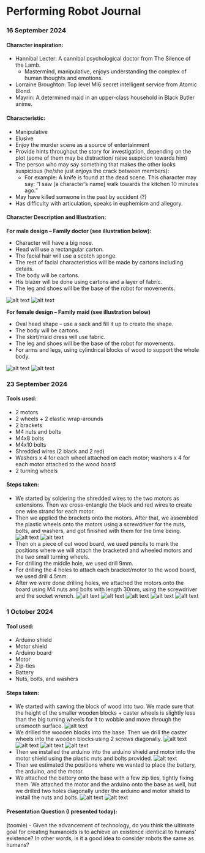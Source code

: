 # Performing Robot Journal
### 16 September 2024
#### Character inspiration:
* Hannibal Lecter: A cannibal psychological doctor from The Silence of the Lamb.
    * Mastermind, manipulative, enjoys understanding the complex of human thoughts and emotions.
* Lorraine Broughton: Top level MI6 secret intelligent service from Atomic Blond.
* Mayrin: A determined maid in an upper-class household in Black Butler anime.
#### Characteristic:
* Manipulative
* Elusive
* Enjoy the murder scene as a source of entertainment
* Provide hints throughout the story for investigation, depending on the plot (some of them may be distraction/ raise suspicion towards him)
* The person who may say something that makes the other looks suspicious (he/she just enjoys the crack between members):
    * For example: A knife is found at the dead scene. This character may say: “I saw [a character’s name] walk towards the kitchen 10 minutes ago.”
* May have killed someone in the past by accident (?)
* Has difficulty with articulation, speaks in euphemism and allegory.
#### Character Description and Illustration:
**For male design – Family doctor (see illustration below):**
* Character will have a big nose.
* Head will use a rectangular carton.
* The facial hair will use a scotch sponge.
* The rest of facial characteristics will be made by cartons including details.
* The body will be cartons.
* His blazer will be done using cartons and a layer of fabric.
* The leg and shoes will be the base of the robot for movements.

![alt text](https://github.com/LinhTran263/performingrobots/blob/main/robot_illustration/char_1.jpg)
![alt text](https://github.com/LinhTran263/performingrobots/blob/main/robot_illustration/char_1_build.PNG)


**For female design – Family maid (see illustration below)**
* Oval head shape – use a sack and fill it up to create the shape.
* The body will be cartons.
* The skirt/maid dress will use fabric.
* The leg and shoes will be the base of the robot for movements.
* For arms and legs, using cylindrical blocks of wood to support the whole body.

![alt text](https://github.com/LinhTran263/performingrobots/blob/main/robot_illustration/char_2.jpg)
![alt text](https://github.com/LinhTran263/performingrobots/blob/main/robot_illustration/char_2_build.PNG)

### 23 September 2024
#### Tools used:
* 2 motors
* 2 wheels + 2 elastic wrap-arounds
* 2 brackets
* M4 nuts and bolts
* M4x8 bolts
* M4x10 bolts
* Shredded wires (2 black and 2 red)
* Washers x 4 for each wheel attached on each motor; washers x 4 for each motor attached to the wood board
* 2 turning wheels

#### Steps taken:
* We started by soldering the shredded wires to the two motors as extensions. Then we cross-entangle the black and red wires to create one wire strand for each motor.
* Then we applied the brackets onto the motors. After that, we assembled the plastic wheels onto the motors using a screwdriver for the nuts, bolts, and washers, and got finished with them for the time being.
![alt text](https://github.com/LinhTran263/performingrobots/blob/main/robot_illustration/23_1.jpeg)
![alt text](https://github.com/LinhTran263/performingrobots/blob/main/robot_illustration/23_2.jpeg)
* Then on a piece of cut wood board, we used pencils to mark the positions where we will attach the bracketed and wheeled motors and the two small turning wheels.
* For drilling the middle hole, we used drill 9mm.
* For drilling the 4 holes to attach each bracket/motor to the wood board, we used drill 4.5mm.
* After we were done drilling holes, we attached the motors onto the board using M4 nuts and bolts with length 30mm, using the screwdriver and the socket wrench.
![alt text](https://github.com/LinhTran263/performingrobots/blob/main/robot_illustration/23_3.jpeg)
![alt text](https://github.com/LinhTran263/performingrobots/blob/main/robot_illustration/23_4.jpeg)
![alt text](https://github.com/LinhTran263/performingrobots/blob/main/robot_illustration/23_5.jpeg)
![alt text](https://github.com/LinhTran263/performingrobots/blob/main/robot_illustration/23_6.jpeg)
![alt text](https://github.com/LinhTran263/performingrobots/blob/main/robot_illustration/23_7.jpeg)

### 1 October 2024
#### Tool used:
* Arduino shield
* Motor shield
* Arduino board
* Motor
* Zip-ties
* Battery
* Nuts, bolts, and washers

#### Steps taken:
* We started with sawing the block of wood into two. We made sure that the height of the smaller wooden blocks + caster wheels is slightly less than the big turning wheels for it to wobble and move through the unsmooth surface.
![alt text](https://github.com/LinhTran263/performingrobots/blob/main/robot_illustration/1_10_1.jpeg)
* We drilled the wooden blocks into the base. Then we drill the caster wheels into the wooden blocks using 2 screws diagonally.
![alt text](https://github.com/LinhTran263/performingrobots/blob/main/robot_illustration/1_10_2.jpeg)
![alt text](https://github.com/LinhTran263/performingrobots/blob/main/robot_illustration/1_10_3.jpeg)
![alt text](https://github.com/LinhTran263/performingrobots/blob/main/robot_illustration/1_10_4.jpeg)
![alt text](https://github.com/LinhTran263/performingrobots/blob/main/robot_illustration/1_10_5.jpeg)
* Then we installed the arduino into the arduino shield and motor into the motor shield using the plastic nuts and bolts provided.
![alt text](https://github.com/LinhTran263/performingrobots/blob/main/robot_illustration/1_10_6.jpeg)
* Then we estimated the positions where we wanted to place the battery, the arduino, and the motor.
* We attached the battery onto the base with a few zip ties, tightly fixing them. We attached the motor and the arduino onto the base as well, but we drilled two holes diagonally under the arduino and motor shield to install the nuts and bolts.
![alt text](https://github.com/LinhTran263/performingrobots/blob/main/robot_illustration/1_10_7.jpeg)
![alt text](https://github.com/LinhTran263/performingrobots/blob/main/robot_illustration/1_10_8.jpeg)

#### Presentation Question (I presented today):
(toomie) - Given the advancement of technology, do you think the ultimate goal for creating humanoids is to achieve an existence identical to humans' existence? In other words, is it a good idea to consider robots the same as humans?
